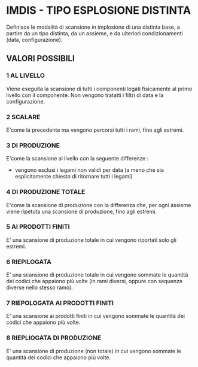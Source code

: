 # IMDIS     -  TIPO ESPLOSIONE DISTINTA
Definisce le modalità di scansione in implosione di una distinta base, a partire da un tipo distinta, da un assieme, e
da ulteriori condizionamenti (data, configurazione).

## VALORI POSSIBILI

### 1 AL LIVELLO
Viene eseguita la scansione di tutti i componenti legati fisicamente al primo livello con il componente. Non vengono
tratatti i filtri di data e la configurazione.

### 2 SCALARE
E'come la precedente ma vengono percorsi tutti i rami, fino agli estremi.

### 3 DI PRODUZIONE
E'come la scansione al livello con la seguente differenze : 
-    vengono esclusi i legami non validi per data (a meno che sia esplicitamente chiesto di ritornare tutti i legami)

### 4 DI PRODUZIONE TOTALE
E'come la scansione di produzione con la differenza che, per ogni assieme viene ripetuta una scansione di produzione,
fino agli estremi.

### 5 AI PRODOTTI FINITI
E' una scansione di produzione totale in cui vengono riportati solo gli estremi.

### 6 RIEPILOGATA
E' una scansione di produzione totale in cui vengono sommate le quantità dei codici che appaiono più volte (in rami
diversi, oppure con sequenze diverse nello stesso ramo).

### 7 RIEPOLOGATA AI PRODOTTI FINITI
E' una scansione ai prodotti finiti in cui vengono sommate le quantità dei codici che appaiono più volte.

### 8 RIEPLIOGATA DI PRODUZIONE
E' una scansione di produzione (non totale) in cui vengono sommate le quantità dei codici che appaiono più volte.
